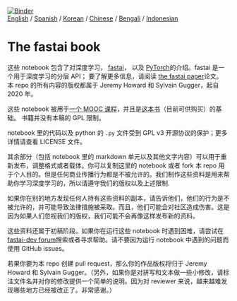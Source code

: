 [![Binder](https://mybinder.org/badge_logo.svg)](https://mybinder.org/v2/gh/fastai/fastbook/master)  
[English](./README.md) / [Spanish](./README_es.md) / [Korean](./README_ko.md) / [Chinese](./README_zh.md) / [Bengali](./README_bn.md) / [Indonesian](./README_id.md)

# The fastai book

这些 notebook 包含了对深度学习， [fastai](https://docs.fast.ai/)， 以及 [PyTorch](https://pytorch.org/)的介绍。fastai 是一个用于深度学习的分层 API； 要了解更多信息，请阅读 [the fastai paper](https://www.mdpi.com/2078-2489/11/2/108)论文。 本 repo 的所有内容的版权都属于 Jeremy Howard 和 Sylvain Gugger，起自 2020 年。

这些 notebook 被用于[一个 MOOC 课程](https://course.fast.ai)，并且是[这本书](https://www.amazon.com/Deep-Learning-Coders-fastai-PyTorch/dp/1492045527)（目前可供购买）的基础。 书籍并没有本稿的 GPL 限制。

notebook 里的代码以及 python 的 `.py` 文件受到 GPL v3 开源协议的保护；更多详情请查看 LICENSE 文件。

其余部分（包括 notebook 里的 markdown 单元以及其他文字内容）可以用于重新发布，调整格式或者载体。你可以复制这里的 notebook 或者 fork 本 repo 用于个人目的。但是任何商业传播行为都是不被允许的。我们制作这些资料是用来帮助你学习深度学习的，所以请遵守我们的版权以及上述限制.

如果你在别的地方发现任何人持有这些资料的副本，请告诉他们，他们的行为是不被允许的，并可能导致法律措施被采取。而且，他们可能会对社区造成伤害。这是因为如果人们忽视我们的版权，我们可能不会再像这样发布新的资料。

这些资料还属于初稿阶段。如果你在运行这些 notebook 时遇到困难，请尝试在[fastai-dev forum](https://forums.fast.ai/c/fastai-users/fastai-dev/)搜索或者寻求帮助。请不要因为运行 notebook 中遇到的问题而使用 GitHub issues。

若果你要为本 repo 创建 pull request，那么你的作品版权将归于 Jeremy Howard 和 Sylvain Gugger。（另外，如果你是对拼写和文本做一些小修改，请标注文件名并对你的修改提供一个简单的说明。因为对 reviewer 来说，越来越难发现哪些地方已经被改正了。非常感谢。）
